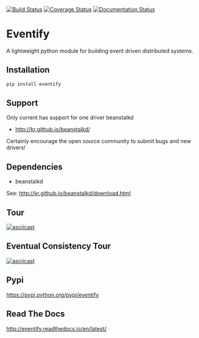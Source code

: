 [![Build Status](https://travis-ci.org/morissette/eventify.svg?branch=master)](https://travis-ci.org/morissette/eventify)
[![Coverage Status](https://coveralls.io/repos/github/morissette/eventify/badge.svg?branch=master)](https://coveralls.io/github/morissette/eventify?branch=master)
[![Documentation Status](https://readthedocs.org/projects/eventify/badge/?version=latest)](http://eventify.readthedocs.io/en/latest/?badge=latest)


# Eventify
A lightweight python module for building event driven distributed systems.

## Installation
```bash
pip install eventify
```

## Support
Only current has support for one driver beanstalkd
* http://kr.github.io/beanstalkd/

Certainly encourage the open source community to submit bugs and new drivers!

## Dependencies
* beanstalkd

See: http://kr.github.io/beanstalkd/download.html

## Tour
[![asciicast](https://asciinema.org/a/113052.png)](https://asciinema.org/a/113052)

## Eventual Consistency Tour
[![asciicast](https://asciinema.org/a/113057.png)](https://asciinema.org/a/113057)

## Pypi
https://pypi.python.org/pypi/eventify

## Read The Docs
http://eventify.readthedocs.io/en/latest/
